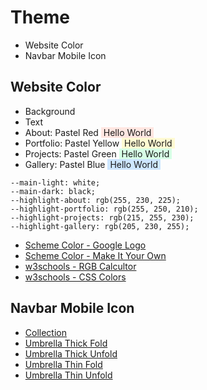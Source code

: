 # Theme

* Website Color
* Navbar Mobile Icon

## Website Color

* Background
* Text 
* About: Pastel Red <span style="background-color: rgb(255, 230, 225)">&nbsp;Hello World&nbsp;</span>
* Portfolio: Pastel Yellow <span style="background-color: rgb(255, 250, 210)">&nbsp;Hello World&nbsp;</span>
* Projects: Pastel Green <span style="background-color: rgb(215, 255, 230)">&nbsp;Hello World&nbsp;</span>
* Gallery: Pastel Blue <span style="background-color: rgb(205, 230, 255)">&nbsp;Hello World&nbsp;</span>

````
--main-light: white;
--main-dark: black;
--highlight-about: rgb(255, 230, 225);
--highlight-portfolio: rgb(255, 250, 210);
--highlight-projects: rgb(215, 255, 230);
--highlight-gallery: rgb(205, 230, 255);
````

* [Scheme Color - Google Logo](https://www.schemecolor.com/google-logo-colors.php)
* [Scheme Color - Make It Your Own](https://www.schemecolor.com/make-it-your-own.php)
* [w3schools - RGB Calcultor](https://www.w3schools.com/colors/colors_rgb.asp)
* [w3schools - CSS Colors](https://www.w3schools.com/cssref/css_colors.asp)

## Navbar Mobile Icon

* [Collection](https://thenounproject.com/visualglow/collection/umbrella/)
* [Umbrella Thick Fold](https://thenounproject.com/term/closed-umbrella/977465/)
* [Umbrella Thick Unfold](https://thenounproject.com/term/umbrella/977458/)
* [Umbrella Thin Fold](https://thenounproject.com/term/umbrella/977462/)
* [Umbrella Thin Unfold](https://thenounproject.com/term/umbrella/977454/)